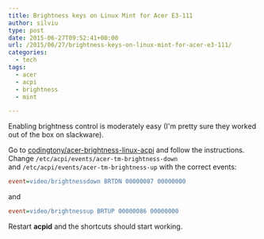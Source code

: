 ```yaml
---
title: Brightness keys on Linux Mint for Acer E3-111
author: silviu
type: post
date: 2015-06-27T09:52:41+00:00
url: /2015/06/27/brightness-keys-on-linux-mint-for-acer-e3-111/
categories:
  - tech
tags:
  - acer
  - acpi
  - brightness
  - mint

---
```

Enabling brightness control is moderately easy (I'm pretty sure they worked out of the box on slackware).

Go to [codingtony/acer-brightness-linux-acpi](https://github.com/codingtony/acer-brightness-linux-acpi) and follow the instructions. Change `/etc/acpi/events/acer-tm-brightness-down` and `/etc/acpi/events/acer-tm-brightness-up` with the correct events:

```ini
event=video/brightnessdown BRTDN 00000087 00000000
```

and

```ini
event=video/brightnessup BRTUP 00000086 00000000
```

Restart **acpid** and the shortcuts should start working.